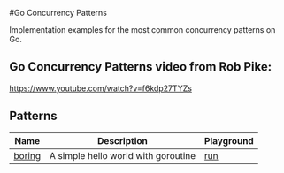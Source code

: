 #Go Concurrency Patterns

Implementation examples for the most common concurrency patterns on Go.

## Go Concurrency Patterns video from Rob Pike:
https://www.youtube.com/watch?v=f6kdp27TYZs

## Patterns

| Name                                                  | Description                                         | Playground                                    |
|-------------------------------------------------------|-----------------------------------------------------|-----------------------------------------------|
| [boring](/boring/main.go)                             | A simple hello world with goroutine                 | [run](https://play.golang.org/p/8fyYDEqfgqf) | 